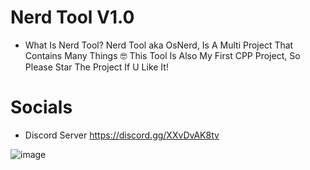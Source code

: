 # Nerd Tool V1.0
- What Is Nerd Tool?
  Nerd Tool aka OsNerd, Is A Multi Project That Contains Many Things 🤓
  This Tool Is Also My First CPP Project, So Please Star The Project If U Like It!

# Socials
- Discord Server https://discord.gg/XXvDvAK8tv

![image](https://github.com/user-attachments/assets/614b3f0c-9fa9-431a-a439-2a8f39b7dea6)
